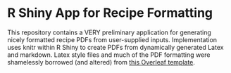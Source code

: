 # R Shiny App for Recipe Formatting
This repository contains a VERY preliminary application for generating nicely formatted recipe PDFs from user-supplied inputs.  Implementation uses knitr within R Shiny to create PDFs from dynamically generated Latex and markdown. Latex style files and much of the PDF formatting were shamelessly borrowed (and altered) from [this Overleaf template](https://www.overleaf.com/latex/examples/simple-recipes-for-first-time-away-from-home-cooks/gscqdhnwzsfg). 
